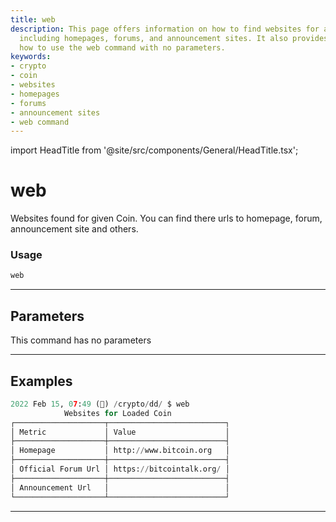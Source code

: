 ```yaml
---
title: web
description: This page offers information on how to find websites for a given Coin,
  including homepages, forums, and announcement sites. It also provides a guide on
  how to use the web command with no parameters.
keywords:
- crypto
- coin
- websites
- homepages
- forums
- announcement sites
- web command
---
```


import HeadTitle from '@site/src/components/General/HeadTitle.tsx';

<HeadTitle title="web - Dd - Crypto - Reference | OpenBB Terminal Docs" />

# web

Websites found for given Coin. You can find there urls to homepage, forum, announcement site and others.

### Usage

```python
web
```

---

## Parameters

This command has no parameters



---

## Examples

```python
2022 Feb 15, 07:49 (🦋) /crypto/dd/ $ web
            Websites for Loaded Coin
┌────────────────────┬──────────────────────────┐
│ Metric             │ Value                    │
├────────────────────┼──────────────────────────┤
│ Homepage           │ http://www.bitcoin.org   │
├────────────────────┼──────────────────────────┤
│ Official Forum Url │ https://bitcointalk.org/ │
├────────────────────┼──────────────────────────┤
│ Announcement Url   │                          │
└────────────────────┴──────────────────────────┘
```
---
